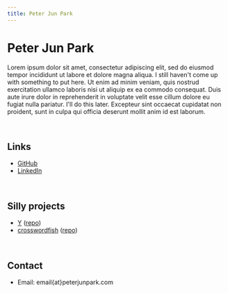 ```yaml
---
title: Peter Jun Park
---
```


# Peter Jun Park

Lorem ipsum dolor sit amet, consectetur adipiscing elit, sed do eiusmod tempor
incididunt ut labore et dolore magna aliqua. I still haven't come up with
something to put here. Ut enim ad minim veniam, quis nostrud exercitation
ullamco laboris nisi ut aliquip ex ea commodo consequat. Duis aute irure dolor
in reprehenderit in voluptate velit esse cillum dolore eu fugiat nulla
pariatur. I'll do this later. Excepteur sint occaecat cupidatat non proident,
sunt in culpa qui officia deserunt mollit anim id est laborum.

<br />

## Links

- [GitHub](https://github.com/peterjunpark)
- [LinkedIn](https://linkedin.com/in/peterjunpark)

<br />

## Silly projects

- [Y](https://twytter-1.vercel.app/) ([repo](https://github.com/peterjunpark/y))
- [crosswordfish](https://crosswordfish.vercel.app) ([repo](https://github.com/peterjunpark/crosswordfish))

<br />

## Contact

- Email: email{at}peterjunpark.com
